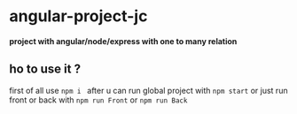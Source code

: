 # angular-project-jc

#### project with angular/node/express with one to many relation 

## ho to use it ? 

first of all use `npm i `
after u can run global project with `npm start` or just run front or back with `npm run Front` or `npm run Back`
